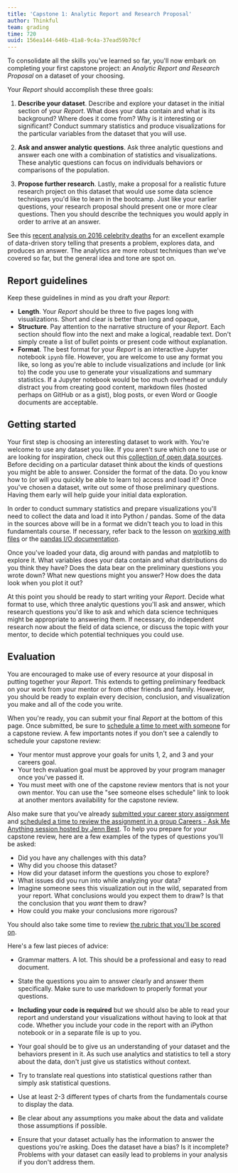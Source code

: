 ```yaml
---
title: 'Capstone 1: Analytic Report and Research Proposal'
author: Thinkful
team: grading
time: 720
uuid: 156ea144-646b-41a8-9c4a-37ead59b70cf
---
```


To consolidate all the skills you've learned so far, you'll now embark on completing your first capstone project: an _Analytic Report and Research Proposal_ on a dataset of your choosing.


Your _Report_ should accomplish these three goals:

 1. **Describe your dataset**. Describe and explore your dataset in the initial section of your _Report_. What does your data contain and what is its background? Where does it come from? Why is it interesting or significant? Conduct summary statistics and produce visualizations for the particular variables from the dataset that you will use.

 2. **Ask and answer analytic questions**. Ask three analytic questions and answer each one with a combination of statistics and visualizations. These analytic questions can focus on individuals behaviors or comparisons of the population.

 3. **Propose further research**. Lastly, make a proposal for a realistic future research project on this dataset that would use some data science techniques you'd like to learn in the bootcamp. Just like your earlier questions, your research proposal should present one or more clear questions. Then you should describe the techniques you would apply in order to arrive at an answer.

See this [recent analysis on 2016 celebrity deaths](https://medium.com/@jasoncrease/was-2016-especially-dangerous-for-celebrities-79d79b9fae02#.zd8hv5jge) for an excellent example of data-driven story telling that presents a problem, explores data, and produces an answer. The analytics are more robust techniques than we've covered so far, but the general idea and tone are spot on.

## Report guidelines

Keep these guidelines in mind as you draft your _Report_:

 * **Length**. Your _Report_ should be three to five pages long with visualizations. Short and clear is better than long and opaque[.](https://en.wikipedia.org/wiki/Obfuscation#Eschew_obfuscation)
 * **Structure**. Pay attention to the narrative structure of your _Report_. Each section should flow into the next and make a logical, readable text. Don't simply create a list of bullet points or present code without explanation. 
 * **Format**. The best format for your _Report_ is an interactive Jupyter notebook `ipynb` file. However, you are welcome to use any format you like, so long as you're able to include visualizations and include (or link to) the code you use to generate your visualizations and summary statistics. If a Jupyter notebook would be too much overhead or unduly distract you from creating good content, markdown files (hosted perhaps on GitHub or as a gist), blog posts, or even Word or Google documents are acceptable.


## Getting started

Your first step is choosing an interesting dataset to work with. You're welcome to use any dataset you like. If you aren't sure which one to use or are looking for inspiration, check out this [collection of open data sources](https://github.com/Thinkful-Ed/data-201-resources/blob/master/data-sources.md). Before deciding on a particular dataset think about the kinds of questions you might be able to answer. Consider the format of the data. Do you know how to (or will you quickly be able to learn to) access and load it? Once you've chosen a dataset, write out some of those preliminary questions. Having them early will help guide your initial data exploration.

In order to conduct summary statistics and prepare visualizations you'll need to collect the data and load it into Python / pandas. Some of the data in the sources above will be in a format we didn't teach you to load in this fundamentals course. If necessary, refer back to the lesson on [working with files](https://courses.thinkful.com/data-201-prepv1/assignment/2.1.4) or the [pandas I/O documentation](http://pandas.pydata.org/pandas-docs/stable/io.html).

Once you've loaded your data, dig around with pandas and matplotlib to explore it. What variables does your data contain and what distributions do you think they have? Does the data bear on the preliminary questions you wrote down? What new questions might you answer? How does the data look when you plot it out?

At this point you should be ready to start writing your _Report_. Decide what format to use, which three analytic questions you'll ask and answer, which research questions you'd like to ask and which data science techniques might be appropriate to answering them. If necessary, do independent research now about the field of data science, or discuss the topic with your mentor, to decide which potential techniques you could use.

## Evaluation

You are encouraged to make use of every resource at your disposal in putting together your _Report_. This extends to getting preliminary feedback on your work from your mentor or from other friends and family. However, you should be ready to explain every decision, conclusion, and visualization you make and all of the code you write.

When you're ready, you can submit your final _Report_ at the bottom of this page. Once submitted, be sure to [schedule a time to meet with someone](https://dashboard.thinkful.com) for a capstone review. A few importants notes if you don't see a calendly to schedule your capstone review:
* Your mentor must approve your goals for units 1, 2, and 3 and your careers goal.
* Your tech evaluation goal must be approved by your program manager once you've passed it.
* You must meet with one of the capstone review mentors that is not your own mentor.  You can use the "see someone elses schedule" link to look at another mentors availability for the capstone review.

Also make sure that you've already [submitted your career story assignment](https://courses.thinkful.com/data-201-prepv1/project/4.1.4) and [scheduled a time to review the assignment in a group Careers - Ask Me Anything session hosted by Jenn Best](https://www.thinkful.com/open-sessions/qa-sessions/data%20science/). To help you prepare for your capstone review, here are a few examples of the types of questions you'll be asked:

* Did you have any challenges with this data?
* Why did you choose this dataset?
* How did your dataset inform the questions you chose to explore?
* What issues did you run into while analyzing your data?
* Imagine someone sees this visualization out in the wild, separated from your report. What conclusions would you expect them to draw? Is that the conclusion that you *want* them to draw?
* How could you make your conclusions more rigorous?

You should also take some time to review [the rubric that you'll be scored on](https://docs.google.com/spreadsheets/d/18Z0aaE6mWIhUomdzfVZqYeAzw51-iEz_lGHIPwM-3ls/edit#gid=0).

Here's a few last pieces of advice:

* Grammar matters. A lot. This should be a professional and easy to read document.

* State the questions you aim to answer clearly and answer them specifically.  Make sure to use markdown to properly format your questions.

* __Including your code is required__ but we should also be able to read your report and understand your visualizations without having to look at that code. Whether you include your code in the report with an iPython notebook or in a separate file is up to you.

* Your goal should be to give us an understanding of your dataset and the behaviors present in it. As such use analytics and statistics to tell a story about the data, don't just give us statistics without context.

* Try to translate real questions into statistical questions rather than simply ask statistical questions.

* Use at least 2-3 different types of charts from the fundamentals course to display the data.

* Be clear about any assumptions you make about the data and validate those assumptions if possible.

* Ensure that your dataset actually has the information to answer the questions you're asking. Does the dataset have a bias? Is it incomplete? Problems with your dataset can easily lead to problems in your analysis if you don't address them.
